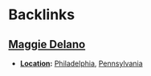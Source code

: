 
# Backlinks
## [Maggie Delano](<Maggie Delano.md>)
- **[Location](<Location.md>):** [Philadelphia](<Philadelphia.md>), [Pennsylvania](<Pennsylvania.md>)

